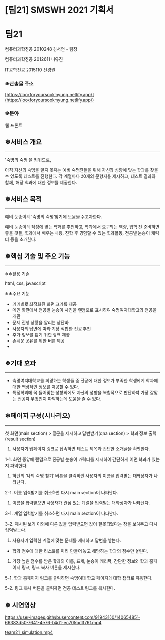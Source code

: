 # [팀21] SMSWH 2021 기획서

# 팀21

컴퓨터과학전공 2010248 김서연 - 팀장

컴퓨터과학전공 2012611 나유진

IT공학전공 2015110 신경원

### ❄산출물 주소

[https://lookforyoursookmyung.netlify.app/](https://lookforyoursookmyung.netlify.app/)

### ❄분야

웹 프론트

## ❄서비스 개요

---

'숙명의 숙명'을 키워드로, 

아직 자신의 숙명을 알지 못하는 예비 숙명인들을 위해 자신의 성향에 맞는 학과를 찾을 수 있도록 테스트를 진행한다. 각 계열마다 20개의 문항지를 제시하고, 테스트 결과와 함께, 해당 학과에 대한 정보를 제공한다.

## ❄서비스 목적

---

예비 눈송이의 '숙명의 숙명'찾기에 도움을 주고자한다.

예비 눈송이의 적성에 맞는 학과를 추천하고, 학과에서 요구되는 역량, 입학 전 준비하면 좋을 것들,  학과에서 배우는 내용, 진학 후 경험할 수 있는 학과활동, 전공별 눈송이 캐릭터 등을 소개한다.

## ❄핵심 기술 및 주요 기능

---

❄❄활용 기술

html, css, javascript

❄❄주요 기능

- 기기별로 최적화된 화면 크기를 제공
- 메인 화면에서 전공별 눈송이 사진을 랜덤으로 표시하여 숙명여자대학교의 전공을 개관
- 문제 진행 상황을 알리는 상단바
- 사용자의 답변에 따라 가장 적합한 전공 추천
- 추가 정보를 얻기 위한 링크 제공
- 손쉬운 공유를 위한 버튼 제공
- 

## ❄기대 효과

---

- 숙명여자대학교를 희망하는 학생들 중 전공에 대한 정보가 부족한 학생에게 학과에 대한 핵심적인 정보를 제공할 수 있다.
- 특정학과에 꼭 들어맞는 성향외에도 자신의 성향을 복합적으로 판단하여 가장 잘맞는 전공이 무엇인지 파악하는데 도움을 줄 수 있다.

## ❄페이지 구성(시나리오)

---

첫 화면(main section) > 질문을 제시하고 답변받기(qna section) > 학과 정보 출력(result section)

1. 사용자가 웹페이지 링크로 접속하면 테스트 제목과 간단한 소개글을 확인한다.

1-1.  화면 중앙에 랜덤으로 전공별 눈송이 캐릭터를 제시하여 간단하게 어떤 학과가 있는지 파악한다.

1. 하단의 '나의 숙명 찾기' 버튼을 클릭하면 사용자의 이름을 입력받는 대화상자가 나타난다.

2-1.  이름 입력받기를 취소하면 다시 main section이 나타난다.

1. 이름을 입력받으면 사용자가 관심 있는 계열을 입력받는 대화상자가 나타난다.

3-1. 계열 입력받기를 취소하면 다시 main section이 나타난다.

3-2. 제시된 보기 이외에 다른 값을 입력받으면 값이 잘못되었다는 창을 보여주고 다시 입력받는다.

1. 사용자가 입력한 계열에 맞는 문제를 제시하고 답변을 받는다.
- 학과 점수에 대한 리스트를 미리 만들어 놓고 해당하는 학과의 점수만 올린다.
1. 가장 높은 점수를 받은 학과의 이름, 표제, 눈송이 캐리턱, 간단한 정보와 학과 홈페이지 링크, 링크 복사 버튼을 제시한다.

5-1. 학과 홈페이지 링크를 클릭하면 숙명여대 학교 페이지의 대학 챕터로 이동한다.

5-2. 링크 복사 버튼을 클릭하면 전공 테스트 링크를 복사한다.

## ❄ 시연영상


https://user-images.githubusercontent.com/91943160/140654851-66383d50-7641-4e76-b4d1-ec705bc1f76f.mp4


[team21_simulation.mp4](%5B%E1%84%90%E1%85%B5%E1%86%B721%5D%20SMSWH%202021%20%E1%84%80%E1%85%B5%E1%84%92%E1%85%AC%E1%86%A8%E1%84%89%E1%85%A5%20c048861c6ff1412b9a29207a79f05d99/team21_simulation.mp4)
